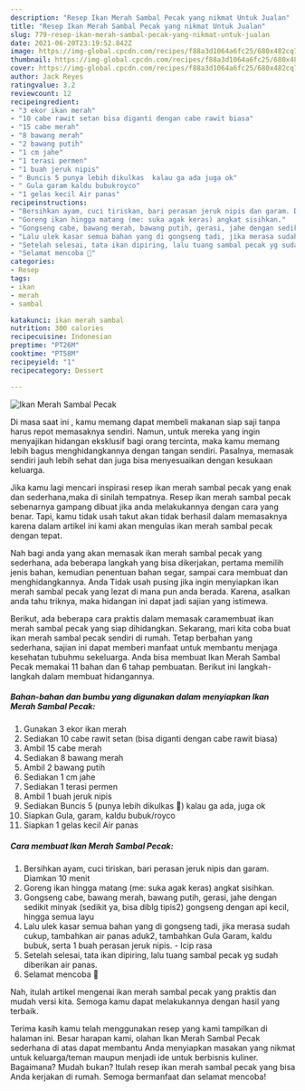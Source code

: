 ```yaml
---
description: "Resep Ikan Merah Sambal Pecak yang nikmat Untuk Jualan"
title: "Resep Ikan Merah Sambal Pecak yang nikmat Untuk Jualan"
slug: 779-resep-ikan-merah-sambal-pecak-yang-nikmat-untuk-jualan
date: 2021-06-20T23:19:52.842Z
image: https://img-global.cpcdn.com/recipes/f88a3d1064a6fc25/680x482cq70/ikan-merah-sambal-pecak-foto-resep-utama.jpg
thumbnail: https://img-global.cpcdn.com/recipes/f88a3d1064a6fc25/680x482cq70/ikan-merah-sambal-pecak-foto-resep-utama.jpg
cover: https://img-global.cpcdn.com/recipes/f88a3d1064a6fc25/680x482cq70/ikan-merah-sambal-pecak-foto-resep-utama.jpg
author: Jack Reyes
ratingvalue: 3.2
reviewcount: 12
recipeingredient:
- "3 ekor ikan merah"
- "10 cabe rawit setan bisa diganti dengan cabe rawit biasa"
- "15 cabe merah"
- "8 bawang merah"
- "2 bawang putih"
- "1 cm jahe"
- "1 terasi permen"
- "1 buah jeruk nipis"
- " Buncis 5 punya lebih dikulkas  kalau ga ada juga ok"
- " Gula garam kaldu bubukroyco"
- "1 gelas kecil Air panas"
recipeinstructions:
- "Bersihkan ayam, cuci tiriskan, bari perasan jeruk nipis dan garam. Diamkan 10 menit"
- "Goreng ikan hingga matang (me: suka agak keras) angkat sisihkan."
- "Gongseng cabe, bawang merah, bawang putih, gerasi, jahe dengan sedikit minyak (sedikit ya, bisa diblg tipis2) gongseng dengan api kecil, hingga semua layu"
- "Lalu ulek kasar semua bahan yang di gongseng tadi, jika merasa sudah cukup, tambahkan air panas aduk2, tambahkan Gula Garam, kaldu bubuk, serta 1 buah perasan jeruk nipis.  Icip rasa"
- "Setelah selesai, tata ikan dipiring, lalu tuang sambal pecak yg sudah diberikan air panas."
- "Selamat mencoba 🙏"
categories:
- Resep
tags:
- ikan
- merah
- sambal

katakunci: ikan merah sambal 
nutrition: 300 calories
recipecuisine: Indonesian
preptime: "PT26M"
cooktime: "PT58M"
recipeyield: "1"
recipecategory: Dessert

---
```



![Ikan Merah Sambal Pecak](https://img-global.cpcdn.com/recipes/f88a3d1064a6fc25/680x482cq70/ikan-merah-sambal-pecak-foto-resep-utama.jpg)

Di masa  saat ini , kamu memang dapat membeli makanan siap saji tanpa harus repot memasaknya sendiri. Namun, untuk mereka yang ingin menyajikan hidangan eksklusif bagi orang tercinta, maka kamu memang lebih bagus menghidangkannya dengan tangan sendiri. Pasalnya, memasak sendiri jauh lebih sehat dan juga bisa menyesuaikan dengan kesukaan keluarga.

Jika kamu lagi mencari inspirasi resep ikan merah sambal pecak yang enak dan sederhana,maka di sinilah tempatnya. Resep ikan merah sambal pecak  sebenarnya gampang dibuat jika anda melakukannya dengan cara yang benar. Tapi, kamu tidak usah takut akan tidak berhasil dalam memasaknya 
karena dalam artikel ini kami akan mengulas ikan merah sambal pecak dengan tepat.  



Nah bagi anda yang akan memasak ikan merah sambal pecak yang sederhana, ada beberapa langkah yang bisa dikerjakan, pertama memilih jenis bahan, kemudian penentuan bahan segar, sampai cara membuat dan menghidangkannya. Anda Tidak usah pusing jika ingin menyiapkan ikan merah sambal pecak yang lezat di mana pun anda berada. Karena, asalkan anda  tahu triknya, maka hidangan ini dapat jadi sajian yang istimewa.

Berikut, ada beberapa cara praktis  dalam memasak caramembuat ikan merah sambal pecak yang siap dihidangkan. Sekarang, mari kita coba buat ikan merah sambal pecak sendiri di rumah. Tetap berbahan yang sederhana, sajian ini dapat memberi manfaat untuk membantu menjaga kesehatan tubuhmu sekeluarga. Anda bisa membuat Ikan Merah Sambal Pecak memakai 11 bahan dan 6 tahap pembuatan. Berikut ini langkah-langkah dalam membuat hidangannya.

<!--inarticleads1-->

##### Bahan-bahan dan bumbu yang digunakan dalam menyiapkan Ikan Merah Sambal Pecak:

1. Gunakan 3 ekor ikan merah
1. Sediakan 10 cabe rawit setan (bisa diganti dengan cabe rawit biasa)
1. Ambil 15 cabe merah
1. Sediakan 8 bawang merah
1. Ambil 2 bawang putih
1. Sediakan 1 cm jahe
1. Sediakan 1 terasi permen
1. Ambil 1 buah jeruk nipis
1. Sediakan  Buncis 5 (punya lebih dikulkas 🙈) kalau ga ada, juga ok
1. Siapkan  Gula, garam, kaldu bubuk/royco
1. Siapkan 1 gelas kecil Air panas




<!--inarticleads2-->

##### Cara membuat Ikan Merah Sambal Pecak:

1. Bersihkan ayam, cuci tiriskan, bari perasan jeruk nipis dan garam. Diamkan 10 menit
1. Goreng ikan hingga matang (me: suka agak keras) angkat sisihkan.
1. Gongseng cabe, bawang merah, bawang putih, gerasi, jahe dengan sedikit minyak (sedikit ya, bisa diblg tipis2) gongseng dengan api kecil, hingga semua layu
1. Lalu ulek kasar semua bahan yang di gongseng tadi, jika merasa sudah cukup, tambahkan air panas aduk2, tambahkan Gula Garam, kaldu bubuk, serta 1 buah perasan jeruk nipis.  - Icip rasa
1. Setelah selesai, tata ikan dipiring, lalu tuang sambal pecak yg sudah diberikan air panas.
1. Selamat mencoba 🙏




Nah, itulah artikel mengenai  ikan merah sambal pecak  yang praktis dan mudah versi kita. Semoga kamu dapat melakukannya dengan hasil yang terbaik. 

Terima kasih kamu telah menggunakan resep yang kami tampilkan di halaman ini. Besar harapan kami, olahan  Ikan Merah Sambal Pecak sederhana di atas dapat membantu Anda menyiapkan masakan yang nikmat untuk keluarga/teman maupun menjadi ide untuk berbisnis kuliner. Bagaimana? Mudah bukan? Itulah resep ikan merah sambal pecak yang bisa Anda kerjakan di rumah. Semoga bermanfaat dan selamat mencoba!

